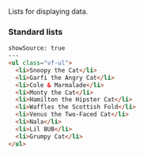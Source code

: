 Lists for displaying data.

### Standard lists

```html
showSource: true
---
<ul class="vf-ul">
  <li>Snoopy the Cat</li>
  <li>Garfi the Angry Cat</li>
  <li>Cole & Marmalade</li>
  <li>Monty the Cat</li>
  <li>Hamilton the Hipster Cat</li>
  <li>Waffles the Scottish Fold</li>
  <li>Venus the Two-Faced Cat</li>
  <li>Nala</li>
  <li>Lil BUB</li>
  <li>Grumpy Cat</li>
</ul>
```

